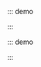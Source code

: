 ::: demo

<template>
  <lay-container>
    <div class="container-demo"></div>
  </lay-container>
</template>

<script>
import { ref } from 'vue'

export default {
  setup() {

    return {
    }
  }
}
</script>

<style>
    .container-demo {
        width:100%;
        height: 300px;
        background: #79C48C;
    }
</style>

:::

::: demo

<template>
  <lay-container fluid>
      <div class="container-demo"></div>
  </lay-container>
</template>

<script>
import { ref } from 'vue'

export default {
  setup() {

    return {
    }
  }
}
</script>

<style>
    .container-demo {
        width:100%;
        height: 300px;
        background: #79C48C;
    }
</style>

:::